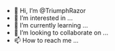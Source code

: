- 👋 Hi, I’m @TriumphRazor
- 👀 I’m interested in ...
- 🌱 I’m currently learning ...
- 💞️ I’m looking to collaborate on ...
- 📫 How to reach me ...

<!---
TriumphRazor/TriumphRazor is a ✨ special ✨ repository because its `README.md` (this file) appears on your GitHub profile.
You can click the Preview link to take a look at your changes.
--->
